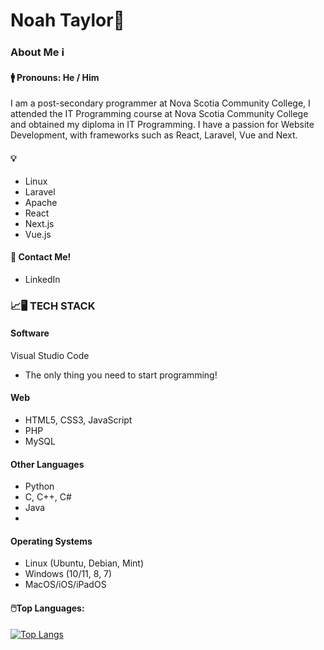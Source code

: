 # Noah Taylor🚀
### About Me ℹ️
#### 🚹 **Pronouns:** He / Him
I am a post-secondary programmer at Nova Scotia Community College, 
I attended the IT Programming course at Nova Scotia Community College and obtained my diploma in IT Programming.
I have a passion for Website Development, with frameworks such as React, Laravel, Vue and Next.

#### 💡
- Linux 
- Laravel 
- Apache 
- React
- Next.js
- Vue.js

#### 📨 **Contact Me!**
- LinkedIn


### 📈🖥️ **TECH STACK** 
#### Software
Visual Studio Code
  - The only thing you need to start programming!

#### Web
- HTML5, CSS3, JavaScript
- PHP
- MySQL

#### Other Languages
- Python
- C, C++, C#
- Java
- 

#### Operating Systems
- Linux (Ubuntu, Debian, Mint)
- Windows (10/11, 8, 7)
- MacOS/iOS/iPadOS

#### 🖱️Top Languages:
[![Top Langs](https://github-readme-stats-git-masterrstaa-rickstaa.vercel.app/api/top-langs/?username=newah9247)](https://github.com/newah9247/github-readme-stats)







<!--
**newah9247/newah9247** is a ✨ _special_ ✨ repository because its `README.md` (this file) appears on your GitHub profile.

Here are some ideas to get you started:

- 🔭 I’m currently working on ...
- 🌱 I’m currently learning ...
- 👯 I’m looking to collaborate on ...
- 🤔 I’m looking for help with ...
- 💬 Ask me about ...
- 📫 How to reach me: ...
- 😄 Pronouns: ...
- ⚡ Fun fact: ...
-->
